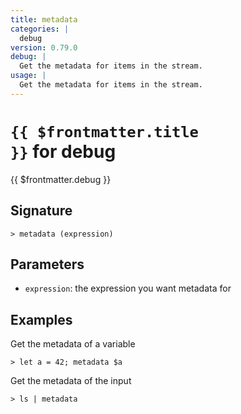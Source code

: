 ```yaml
---
title: metadata
categories: |
  debug
version: 0.79.0
debug: |
  Get the metadata for items in the stream.
usage: |
  Get the metadata for items in the stream.
---
```


# <code>{{ $frontmatter.title }}</code> for debug

<div class='command-title'>{{ $frontmatter.debug }}</div>

## Signature

```> metadata (expression)```

## Parameters

 -  `expression`: the expression you want metadata for

## Examples

Get the metadata of a variable
```shell
> let a = 42; metadata $a

```

Get the metadata of the input
```shell
> ls | metadata

```
